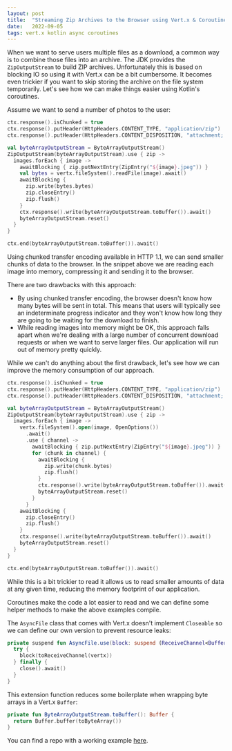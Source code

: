 ```yaml
---
layout: post
title:  "Streaming Zip Archives to the Browser using Vert.x & Coroutines"
date:   2022-09-05
tags: vert.x kotlin async coroutines
---
```


When we want to serve users multiple files as a download, a common way is to combine those files into an archive. The JDK
provides the `ZipOutputStream` to build ZIP archives. Unfortunately this is based on blocking IO so using it with Vert.x
can be a bit cumbersome. It becomes even trickier if you want to skip storing the archive on the file system temporarily.
Let's see how we can make things easier using Kotlin's coroutines.

Assume we want to send a number of photos to the user:

```kotlin
ctx.response().isChunked = true
ctx.response().putHeader(HttpHeaders.CONTENT_TYPE, "application/zip")
ctx.response().putHeader(HttpHeaders.CONTENT_DISPOSITION, "attachment; filename=\"album.zip\"")

val byteArrayOutputStream = ByteArrayOutputStream()
ZipOutputStream(byteArrayOutputStream).use { zip ->
  images.forEach { image ->
    awaitBlocking { zip.putNextEntry(ZipEntry("${image}.jpeg")) }
    val bytes = vertx.fileSystem().readFile(image).await()
    awaitBlocking {
      zip.write(bytes.bytes)
      zip.closeEntry()
      zip.flush()
    }
    ctx.response().write(byteArrayOutputStream.toBuffer()).await()
    byteArrayOutputStream.reset()
  }
}

ctx.end(byteArrayOutputStream.toBuffer()).await()
```

Using chunked transfer encoding available in HTTP 1.1, we can send smaller chunks of data to the browser. In the snippet above
we are reading each image into memory, compressing it and sending it to the browser.

There are two drawbacks with this approach:
* By using chunked transfer encoding, the browser doesn't know how many bytes will be sent in total. This means that users will
typically see an indeterminate progress indicator and they won't know how long they are going to be waiting for the download to
finish.
* While reading images into memory might be OK, this approach falls apart when we're dealing with a large number of concurrent download
requests or when we want to serve larger files. Our application will run out of memory pretty quickly.

While we can't do anything about the first drawback, let's see how we can improve the memory consumption of our approach.

```kotlin
ctx.response().isChunked = true
ctx.response().putHeader(HttpHeaders.CONTENT_TYPE, "application/zip")
ctx.response().putHeader(HttpHeaders.CONTENT_DISPOSITION, "attachment; filename=\"archive.zip\"")

val byteArrayOutputStream = ByteArrayOutputStream()
ZipOutputStream(byteArrayOutputStream).use { zip ->
  images.forEach { image ->
    vertx.fileSystem().open(image, OpenOptions())
      .await()
      .use { channel ->
        awaitBlocking { zip.putNextEntry(ZipEntry("${image}.jpeg")) }
        for (chunk in channel) {
          awaitBlocking {
            zip.write(chunk.bytes)
            zip.flush()
          }
          ctx.response().write(byteArrayOutputStream.toBuffer()).await()
          byteArrayOutputStream.reset()
        }
      }
    awaitBlocking {
      zip.closeEntry()
      zip.flush()
    }
    ctx.response().write(byteArrayOutputStream.toBuffer()).await()
    byteArrayOutputStream.reset()
  }
}

ctx.end(byteArrayOutputStream.toBuffer()).await()
```

While this is a bit trickier to read it allows us to read smaller amounts of data at any given time, reducing the memory
footprint of our application.

Coroutines make the code a lot easier to read and we can define some helper methods to make the
above examples compile.

The `AsyncFile` class that comes with Vert.x doesn't implement `Closeable` so we can define our own version to prevent
resource leaks:
```kotlin
private suspend fun AsyncFile.use(block: suspend (ReceiveChannel<Buffer>) -> Unit) {
  try {
    block(toReceiveChannel(vertx))
  } finally {
    close().await()
  }
}
```

This extension function reduces some boilerplate when wrapping byte arrays in a Vert.x `Buffer`:
```kotlin
private fun ByteArrayOutputStream.toBuffer(): Buffer {
  return Buffer.buffer(toByteArray())
}
```

You can find a repo with a working example [here](https://github.com/wowselim/zip-streaming).
